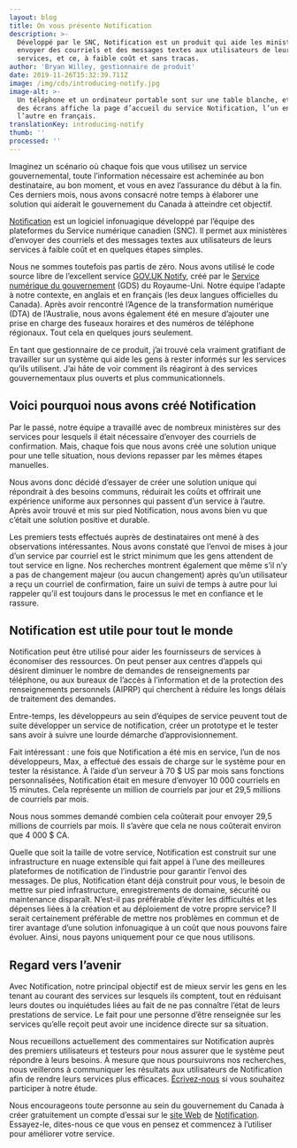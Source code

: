 ```yaml
---
layout: blog
title: On vous présente Notification
description: >-
  Développé par le SNC, Notification est un produit qui aide les ministères à
  envoyer des courriels et des messages textes aux utilisateurs de leurs
  services, et ce, à faible coût et sans tracas.
author: 'Bryan Willey, gestionnaire de produit'
date: 2019-11-26T15:32:39.711Z
image: /img/cds/introducing-notify.jpg
image-alt: >-
  Un téléphone et un ordinateur portable sont sur une table blanche, et chacun
  des écrans affiche la page d’accueil du service Notification, l’un en anglais,
  l’autre en français. 
translationKey: introducing-notify
thumb: ''
processed: ''
---
```

Imaginez un scénario où chaque fois que vous utilisez un service gouvernemental, toute l’information nécessaire est acheminée au bon destinataire, au bon moment, et vous en avez l’assurance du début à la fin. Ces derniers mois, nous avons consacré notre temps à élaborer une solution qui aiderait le gouvernement du Canada à atteindre cet objectif.

[Notification](https://notification.alpha.canada.ca/) est un logiciel infonuagique développé par l’équipe des plateformes du Service numérique canadien (SNC). Il permet aux ministères d’envoyer des courriels et des messages textes aux utilisateurs de leurs services à faible coût et en quelques étapes simples.

Nous ne sommes toutefois pas partis de zéro. Nous avons utilisé le code source libre de l’excellent service [GOV.UK Notify](https://www.notifications.service.gov.uk/), créé par le [Service numérique du gouvernement](https://gds.blog.gov.uk) (GDS) du Royaume-Uni. Notre équipe l’adapte à notre contexte, en anglais et en français (les deux langues officielles du Canada). Après avoir rencontré l’Agence de la transformation numérique (DTA) de l’Australie, nous avons également été en mesure d’ajouter une prise en charge des fuseaux horaires et des numéros de téléphone régionaux. Tout cela en quelques jours seulement.

En tant que gestionnaire de ce produit, j’ai trouvé cela vraiment gratifiant de travailler sur un système qui aide les gens à rester informés sur les services qu’ils utilisent. J’ai hâte de voir comment ils réagiront à des services gouvernementaux plus ouverts et plus communicationnels.

## Voici pourquoi nous avons créé Notification

Par le passé, notre équipe a travaillé avec de nombreux ministères sur des services pour lesquels il était nécessaire d’envoyer des courriels de confirmation. Mais, chaque fois que nous avons créé une solution unique pour une telle situation, nous devions repasser par les mêmes étapes manuelles.

Nous avons donc décidé d’essayer de créer une solution unique qui répondrait à des besoins communs, réduirait les coûts et offrirait une expérience uniforme aux personnes qui passent d’un service à l’autre. Après avoir trouvé et mis sur pied Notification, nous avons bien vu que c’était une solution positive et durable.

Les premiers tests effectués auprès de destinataires ont mené à des observations intéressantes. Nous avons constaté que l’envoi de mises à jour d’un service par courriel est le strict minimum que les gens attendent de tout service en ligne. Nos recherches montrent également que même s’il n’y a pas de changement majeur (ou aucun changement) après qu’un utilisateur a reçu un courriel de confirmation, faire un suivi de temps à autre pour lui rappeler qu’il est toujours dans le processus le met en confiance et le rassure.

## Notification est utile pour tout le monde

Notification peut être utilisé pour aider les fournisseurs de services à économiser des ressources. On peut penser aux centres d’appels qui désirent diminuer le nombre de demandes de renseignements par téléphone, ou aux bureaux de l’accès à l’information et de la protection des renseignements personnels (AIPRP) qui cherchent à réduire les longs délais de traitement des demandes.

Entre-temps, les développeurs au sein d’équipes de service peuvent tout de suite développer un service de notification, créer un prototype et le tester sans avoir à suivre une lourde démarche d’approvisionnement.

Fait intéressant : une fois que Notification a été mis en service, l’un de nos développeurs, Max, a effectué des essais de charge sur le système pour en tester la résistance. À l’aide d’un serveur à 70 $ US par mois sans fonctions personnalisées, Notification était en mesure d’envoyer 10 000 courriels en 15 minutes. Cela représente un million de courriels par jour et 29,5 millions de courriels par mois.

Nous nous sommes demandé combien cela coûterait pour envoyer 29,5 millions de courriels par mois. Il s’avère que cela ne nous coûterait environ que 4 000 $ CA.

Quelle que soit la taille de votre service, Notification est construit sur une infrastructure en nuage extensible qui fait appel à l’une des meilleures plateformes de notification de l’industrie pour garantir l’envoi des messages. De plus, Notification étant déjà construit pour vous, le besoin de mettre sur pied infrastructure, enregistrements de domaine, sécurité ou maintenance disparaît. N’est-il pas préférable d’éviter les difficultés et les dépenses liées à la création et au déploiement de votre propre service? Il serait certainement préférable de mettre nos problèmes en commun et de tirer avantage d’une solution infonuagique à un coût que nous pouvons faire évoluer. Ainsi, nous payons uniquement pour ce que nous utilisons.

## Regard vers l’avenir

Avec Notification, notre principal objectif est de mieux servir les gens en les tenant au courant des services sur lesquels ils comptent, tout en réduisant leurs doutes ou inquiétudes liées au fait de ne pas connaître l’état de leurs prestations de service. Le fait pour une personne d’être renseignée sur les services qu’elle reçoit peut avoir une incidence directe sur sa situation.

Nous recueillons actuellement des commentaires sur Notification auprès des premiers utilisateurs et testeurs pour nous assurer que le système peut répondre à leurs besoins. À mesure que nous poursuivrons nos recherches, nous veillerons à communiquer les résultats aux utilisateurs de Notification afin de rendre leurs services plus efficaces. [Écrivez-nous](mailto:antoine.garcia-suarez@tbs-sct.gc.ca) si vous souhaitez participer à notre étude.

Nous encourageons toute personne au sein du gouvernement du Canada à créer gratuitement un compte d’essai sur le [site Web](https://notification.alpha.canada.ca/) de [Notification](https://notification.alpha.canada.ca/). Essayez-le, dites-nous ce que vous en pensez et commencez à l’utiliser pour améliorer votre service.
